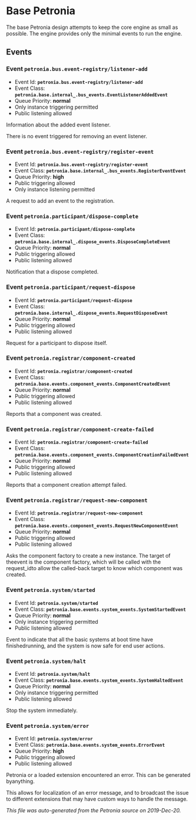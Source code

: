 # Base Petronia

The base Petronia design attempts to keep the core engine as small as possible.  The engine provides only the minimal events to run the engine.

## Events


### Event `petronia.bus.event-registry/listener-add`

* Event Id: **`petronia.bus.event-registry/listener-add`**
* Event Class: **`petronia.base.internal_.bus_events.EventListenerAddedEvent`**
* Queue Priority: **normal**
* Only instance triggering permitted
* Public listening allowed

Information about the added event listener.


There is no event triggered for removing an event listener.

### Event `petronia.bus.event-registry/register-event`

* Event Id: **`petronia.bus.event-registry/register-event`**
* Event Class: **`petronia.base.internal_.bus_events.RegisterEventEvent`**
* Queue Priority: **high**
* Public triggering allowed
* Only instance listening permitted

A request to add an event to the registration.

### Event `petronia.participant/dispose-complete`

* Event Id: **`petronia.participant/dispose-complete`**
* Event Class: **`petronia.base.internal_.dispose_events.DisposeCompleteEvent`**
* Queue Priority: **normal**
* Public triggering allowed
* Public listening allowed

Notification that a dispose completed.

### Event `petronia.participant/request-dispose`

* Event Id: **`petronia.participant/request-dispose`**
* Event Class: **`petronia.base.internal_.dispose_events.RequestDisposeEvent`**
* Queue Priority: **normal**
* Public triggering allowed
* Public listening allowed

Request for a participant to dispose itself.

### Event `petronia.registrar/component-created`

* Event Id: **`petronia.registrar/component-created`**
* Event Class: **`petronia.base.events.component_events.ComponentCreatedEvent`**
* Queue Priority: **normal**
* Public triggering allowed
* Public listening allowed

Reports that a component was created.

### Event `petronia.registrar/component-create-failed`

* Event Id: **`petronia.registrar/component-create-failed`**
* Event Class: **`petronia.base.events.component_events.ComponentCreationFailedEvent`**
* Queue Priority: **normal**
* Public triggering allowed
* Public listening allowed

Reports that a component creation attempt failed.

### Event `petronia.registrar/request-new-component`

* Event Id: **`petronia.registrar/request-new-component`**
* Event Class: **`petronia.base.events.component_events.RequestNewComponentEvent`**
* Queue Priority: **normal**
* Public triggering allowed
* Public listening allowed

Asks the component factory to create a new instance.  The target of theevent is the component factory, which will be called with the request_idto allow the called-back target to know which component was created.

### Event `petronia.system/started`

* Event Id: **`petronia.system/started`**
* Event Class: **`petronia.base.events.system_events.SystemStartedEvent`**
* Queue Priority: **normal**
* Only instance triggering permitted
* Public listening allowed

Event to indicate that all the basic systems at boot time have finishedrunning, and the system is now safe for end user actions.

### Event `petronia.system/halt`

* Event Id: **`petronia.system/halt`**
* Event Class: **`petronia.base.events.system_events.SystemHaltedEvent`**
* Queue Priority: **normal**
* Only instance triggering permitted
* Public listening allowed

Stop the system immediately.

### Event `petronia.system/error`

* Event Id: **`petronia.system/error`**
* Event Class: **`petronia.base.events.system_events.ErrorEvent`**
* Queue Priority: **high**
* Public triggering allowed
* Public listening allowed

Petronia or a loaded extension encountered an error.  This can be generated byanything.


This allows for localization of an error message, and to broadcast the issue to
different extensions that may have custom ways to handle the message.


*This file was auto-generated from the Petronia source on 2019-Dec-20.*
